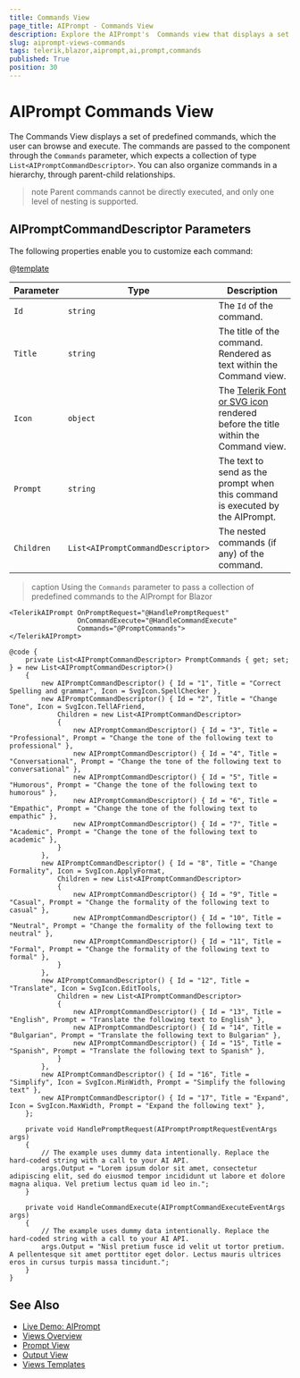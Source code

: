 ```yaml
---
title: Commands View
page_title: AIPrompt - Commands View
description: Explore the AIPrompt's  Commands view that displays a set of predefined commands and learn how to define your custom commands.
slug: aiprompt-views-commands
tags: telerik,blazor,aiprompt,ai,prompt,commands
published: True
position: 30
---
```


# AIPrompt Commands View

The Commands View displays a set of predefined commands, which the user can browse and execute. The commands are passed to the component through the `Commands` parameter, which expects a collection of type `List<AIPromptCommandDescriptor>`. You can also organize commands in a hierarchy, through parent-child relationships.

>note Parent commands cannot be directly executed, and only one level of nesting is supported.

## AIPromptCommandDescriptor Parameters

The following properties enable you to customize each command:

@[template](/_contentTemplates/common/parameters-table-styles.md#table-layout)

| Parameter | Type | Description |
| ----------- | ----------- | ----------- |
| `Id` | `string` | The `Id` of the command. |
| `Title` | `string` | The title of the command. Rendered as text within the Command view. |
| `Icon` | `object` | The [Telerik Font or SVG icon](slug:common-features-icons) rendered before the title within the Command view. |
| `Prompt` | `string` |  The text to send as the prompt when this command is executed by the AIPrompt. |
| `Children` | `List<AIPromptCommandDescriptor>` | The nested commands (if any) of the command. |

>caption Using the `Commands` parameter to pass a collection of predefined commands to the AIPrompt for Blazor

````RAZOR
<TelerikAIPrompt OnPromptRequest="@HandlePromptRequest"
                 OnCommandExecute="@HandleCommandExecute"
                 Commands="@PromptCommands">
</TelerikAIPrompt>

@code {
    private List<AIPromptCommandDescriptor> PromptCommands { get; set; } = new List<AIPromptCommandDescriptor>()
    {
        new AIPromptCommandDescriptor() { Id = "1", Title = "Correct Spelling and grammar", Icon = SvgIcon.SpellChecker },
        new AIPromptCommandDescriptor() { Id = "2", Title = "Change Tone", Icon = SvgIcon.TellAFriend,
            Children = new List<AIPromptCommandDescriptor>
            {
                new AIPromptCommandDescriptor() { Id = "3", Title = "Professional", Prompt = "Change the tone of the following text to professional" },
                new AIPromptCommandDescriptor() { Id = "4", Title = "Conversational", Prompt = "Change the tone of the following text to conversational" },
                new AIPromptCommandDescriptor() { Id = "5", Title = "Humorous", Prompt = "Change the tone of the following text to humorous" },
                new AIPromptCommandDescriptor() { Id = "6", Title = "Empathic", Prompt = "Change the tone of the following text to empathic" },
                new AIPromptCommandDescriptor() { Id = "7", Title = "Academic", Prompt = "Change the tone of the following text to academic" },
            }
        },
        new AIPromptCommandDescriptor() { Id = "8", Title = "Change Formality", Icon = SvgIcon.ApplyFormat,
            Children = new List<AIPromptCommandDescriptor>
            {
                new AIPromptCommandDescriptor() { Id = "9", Title = "Casual", Prompt = "Change the formality of the following text to casual" },
                new AIPromptCommandDescriptor() { Id = "10", Title = "Neutral", Prompt = "Change the formality of the following text to neutral" },
                new AIPromptCommandDescriptor() { Id = "11", Title = "Formal", Prompt = "Change the formality of the following text to formal" },
            }
        },
        new AIPromptCommandDescriptor() { Id = "12", Title = "Translate", Icon = SvgIcon.EditTools,
            Children = new List<AIPromptCommandDescriptor>
            {
                new AIPromptCommandDescriptor() { Id = "13", Title = "English", Prompt = "Translate the following text to English" },
                new AIPromptCommandDescriptor() { Id = "14", Title = "Bulgarian", Prompt = "Translate the following text to Bulgarian" },
                new AIPromptCommandDescriptor() { Id = "15", Title = "Spanish", Prompt = "Translate the following text to Spanish" },
            }
        },
        new AIPromptCommandDescriptor() { Id = "16", Title = "Simplify", Icon = SvgIcon.MinWidth, Prompt = "Simplify the following text" },
        new AIPromptCommandDescriptor() { Id = "17", Title = "Expand", Icon = SvgIcon.MaxWidth, Prompt = "Expand the following text" },
    };

    private void HandlePromptRequest(AIPromptPromptRequestEventArgs args)
    {
        // The example uses dummy data intentionally. Replace the hard-coded string with a call to your AI API.
        args.Output = "Lorem ipsum dolor sit amet, consectetur adipiscing elit, sed do eiusmod tempor incididunt ut labore et dolore magna aliqua. Vel pretium lectus quam id leo in.";
    }

    private void HandleCommandExecute(AIPromptCommandExecuteEventArgs args)
    {
        // The example uses dummy data intentionally. Replace the hard-coded string with a call to your AI API.
        args.Output = "Nisl pretium fusce id velit ut tortor pretium. A pellentesque sit amet porttitor eget dolor. Lectus mauris ultrices eros in cursus turpis massa tincidunt.";
    }
}
````

## See Also

  * [Live Demo: AIPrompt](https://demos.telerik.com/blazor-ui/aiprompt/overview)
  * [Views Overview](slug:aiprompt-views-overview)
  * [Prompt View](slug:aiprompt-views-prompt)
  * [Output View](slug:aiprompt-views-output)
  * [Views Templates](slug:aiprompt-views-templates)